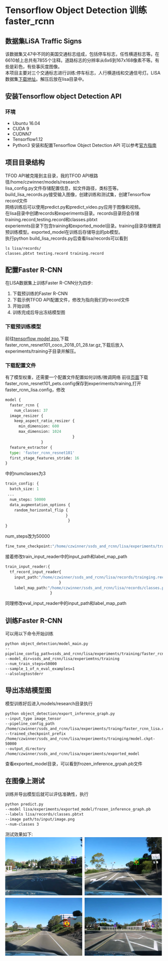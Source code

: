 # Tensorflow Object Detection 训练faster_rcnn
## 数据集LiSA Traffic Signs
该数据集又47中不同的美国交通标志组成，包括停车标志，任性横道标志等。在6610帧上总共有7855个注释。道路标志的分辨率从6x6到167x168像素不等。有些是彩色，有些事灰度图像。<br>
本项目主要对三个交通标志进行训练:停车标志，人行横道线和交通信号灯。LISA数据集[下载地址](http://cvrr.ucsd.edu/LISA/lisa-traffic-sign-dataset.html)。解压后放在lisa目录中。<br>
## 安装Tensorflow object Detection API
### 环境
* Ubuntu 16.04
* CUDA 9
* CUDNN7
* Tensorflow1.12
* Python3
安装和配置Tensorflow Object Detection API 可以参考[官方指南](https://github.com/tensorflow/models/blob/master/research/object_detection/g3doc/installation.md)
## 项目目录结构
TFOD API被克隆到主目录，我的TFOD API根路径/home/czwinner/models/research<br>
lisa_config.py文件存储配置信息，如文件路径，类标签等。<br>
build_lisa_records.py接受输入图像，创建训练和测试集，创建Tensorflow record文件<br>
网络训练后可以使用predict.py和predict_video.py应用于图像和视频。<br>
在lisa目录中创建records和experiments目录。records目录将会存储training.record,testing.record和classes.pbtxt<br>
experiemnts目录下包含training和exported_model目录。training目录存储微调预训练模型。exported_model在训练后存储导出的pb模型。<br>
执行python build_lisa_records.py后查看lisa/records可以看到
```linux
ls lisa/records/
classes.pbtxt testing.record training.record
```
## 配置Faster R-CNN
在LISA数据集上训练Faster R-CNN分为四步:<br>
1. 下载预训练的Faster R-CNN<br>
2. 下载示例TFOD API配置文件，修改为指向我们的record文件<br>
3. 开始训练<br>
4. 训练完成后导出冻结模型图<br>
### 下载预训练模型
前往[tensorflow model zoo](https://github.com/tensorflow/models/blob/master/research/object_detection/g3doc/detection_model_zoo.md),下载faster_rcnn_resnet101_coco_2018_01_28.tar.gz,下载后放入experiments/training子目录并解压。
### 下载配置文件
有了模型权重，还需要一个配置文件配置如何训练/微调网络
前往[页面](https://github.com/tensorflow/models/tree/master/research/object_detection/samples/configs)下载faster_rcnn_resnet101_pets.config保存到experiments/training,打开faster_rcnn_lisa.config，修改
```python
model {
  faster_rcnn {
    num_classes: 37
  image_resizer {
    keep_aspect_ratio_resizer {
      min_dimension: 600
      max_dimension: 1024
                              }
                }
  feature_extractor {
  type: 'faster_rcnn_resnet101'
  first_stage_features_stride: 16
}
```
中的numclasses为3<br>
```python
train_config: {
  batch_size: 1
 ...
  num_steps: 50000
  data_augmentation_options {
    random_horizontal_flip {
                           }
                            }
}
```
num_steps改为50000<br>
```python
fine_tune_checkpoint:"/home/czwinner/ssds_and_rcnn/lisa/experiments/training/faster_rcnn_resnet101_coco_2018_01_28/model.ckpt"
```
接着修改train_input_reader中的input_path和label_map_path
```python
train_input_reader:{
  tf_record_input_reader{
    input_path:"/home/czwinner/ssds_and_rcnn/lisa/records/trainging.record"
                        }
    label_map_path:"/home/czwinner/ssds_and_rcnn/lisa/records/classes.pbtxt"
                    }
```
同理修改eval_input_reader中的input_path和label_map_path
## 训练Faster R-CNN
可以用以下命令开始训练
```
python object_detection/model_main.py
--pipeline_config_path=ssds_and_rcnn/lisa/experiments/training/faster_rcnn_lisa.config
--model_dir=ssds_and_rcnn/lisa/experiemtns/training
--num_train_steps=50000
--sample_1_of_n_eval_examples=1
--alsologtostderr
```
## 导出冻结模型图
模型训练好后进入models/research目录执行<br>
```
python object_detection/export_inference_graph.py
--input_type image_tensor
--pipeline_config_path /home/czwinner/ssds_and_rcnn/lisa/experiments/traing/faster_rcnn_lisa.config
--trained_checkpoint_prefix /home/czwinner/ssds_and_rcnn/lisa/experiments/trainging/model.ckpt-50000
--output_directory /home/czwinner/ssds_and_rcnn/lisa/experiments/exported_model
```
查看exported_model目录，可以看到frozen_inference_grpah.pb文件
## 在图像上测试
训练并导出模型后就可以评估准确性，执行
```
python predict.py
--model lisa/experiments/exported_model/frozen_inference_graph.pb
--labels lisa/records/classes.pbtxt
--image path/to/input/image.png
--num-classes 3
```
测试效果如下:<br>
![](https://github.com/czwinner/DeepLearning/blob/master/ssds_and_rcnn/test.png)
